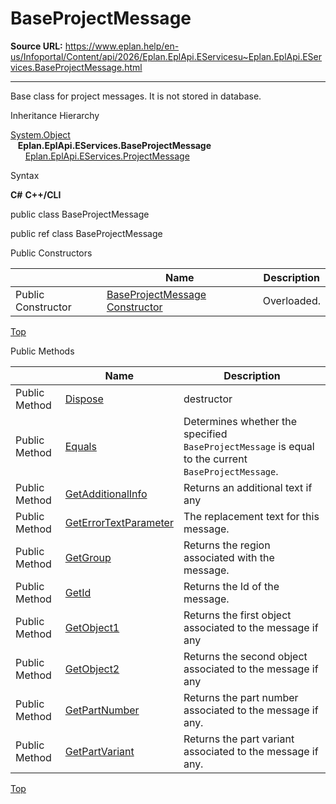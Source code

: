 # BaseProjectMessage

**Source URL:** https://www.eplan.help/en-us/Infoportal/Content/api/2026/Eplan.EplApi.EServicesu~Eplan.EplApi.EServices.BaseProjectMessage.html

---

Base class for project messages. It is not stored in database.

Inheritance Hierarchy

[System.Object](#)  
   **Eplan.EplApi.EServices.BaseProjectMessage**  
      [Eplan.EplApi.EServices.ProjectMessage](Eplan.EplApi.EServicesu~Eplan.EplApi.EServices.ProjectMessage.html)

Syntax

**C#**
**C++/CLI**


public class BaseProjectMessage

public ref class BaseProjectMessage

Public Constructors

|  | Name | Description |
| --- | --- | --- |
| Public Constructor | [BaseProjectMessage Constructor](Eplan.EplApi.EServicesu~Eplan.EplApi.EServices.BaseProjectMessage~_ctor.html) | Overloaded. |

[Top](#top)

Public Methods

|  | Name | Description |
| --- | --- | --- |
| Public Method | [Dispose](Eplan.EplApi.EServicesu~Eplan.EplApi.EServices.BaseProjectMessage~Dispose().html) | destructor |
| Public Method | [Equals](Eplan.EplApi.EServicesu~Eplan.EplApi.EServices.BaseProjectMessage~Equals.html) | Determines whether the specified `BaseProjectMessage` is equal to the current `BaseProjectMessage`. |
| Public Method | [GetAdditionalInfo](Eplan.EplApi.EServicesu~Eplan.EplApi.EServices.BaseProjectMessage~GetAdditionalInfo.html) | Returns an additional text if any |
| Public Method | [GetErrorTextParameter](Eplan.EplApi.EServicesu~Eplan.EplApi.EServices.BaseProjectMessage~GetErrorTextParameter.html) | The replacement text for this message. |
| Public Method | [GetGroup](Eplan.EplApi.EServicesu~Eplan.EplApi.EServices.BaseProjectMessage~GetGroup.html) | Returns the region associated with the message. |
| Public Method | [GetId](Eplan.EplApi.EServicesu~Eplan.EplApi.EServices.BaseProjectMessage~GetId.html) | Returns the Id of the message. |
| Public Method | [GetObject1](Eplan.EplApi.EServicesu~Eplan.EplApi.EServices.BaseProjectMessage~GetObject1.html) | Returns the first object associated to the message if any |
| Public Method | [GetObject2](Eplan.EplApi.EServicesu~Eplan.EplApi.EServices.BaseProjectMessage~GetObject2.html) | Returns the second object associated to the message if any |
| Public Method | [GetPartNumber](Eplan.EplApi.EServicesu~Eplan.EplApi.EServices.BaseProjectMessage~GetPartNumber.html) | Returns the part number associated to the message if any. |
| Public Method | [GetPartVariant](Eplan.EplApi.EServicesu~Eplan.EplApi.EServices.BaseProjectMessage~GetPartVariant.html) | Returns the part variant associated to the message if any. |

[Top](#top)

